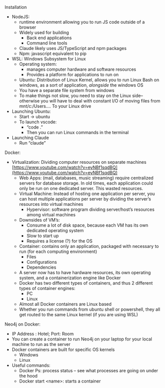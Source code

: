 Installation

* NodeJS:   
  * runtime environment allowing you to run JS code outside of a browser  
  * Widely used for building  
    * Back end applications  
    * Command line tools  
  * Claude likely uses JS/TypeScript and npm packages  
  * Npm: javascript equivalent to pip  
* WSL: Windows Subsystem for Linux  
  * Operating system:   
    * manages computer hardware and software resources  
    * Provides a platform for applications to run on  
  * Ubuntu: Distribution of Linux Kernel, allows you to run Linux Bash on windows, as a sort of application, *alongside* the windows OS  
  * You have a separate file system from windows  
  * To make things not slow, you need to stay on the Linux side– otherwise you will have to deal with constant I/O of moving files from mnt/c:/Users…. To your Linux drive  
* Launching Ubuntu:  
  * Start → ubuntu  
  * To launch vscode:   
    * “code .”  
    * Then you can run Linux commands in the terminal  
* Launching Claude  
  * Run “claude”

Docker:

* Virtualization: Dividing computer resources on separate machines [https://www.youtube.com/watch?v=eyNBf1sqdBQ](https://www.youtube.com/watch?v=eyNBf1sqdBQ)  
  * Web Apps: (mail, databases, music streaming) require centralized servers for database storage. In old times, each application could only be run on one dedicated server. This wasted resources.   
  * Virtual Machine: Instead of hosting one application per server, you can host multiple applications per server by dividing the server’s resources into virtual machines  
    * Hypervisor: software program dividing server/host’s resources among virtual machines  
  * Downsides of VM’s:  
    * Consume a lot of disk space, because each VM has its own dedicated operating system  
    * Slow to start up  
    * Requires a license (?) for the OS  
  * Container: contains only an application, packaged with necessary to run (for each computing environment)  
    * Files  
    * Configurations  
    * Dependencies  
  * A server now has to have hardware resources, its own operating system, and a containerization engine like Docker  
  * Docker has two different types of containers, and thus 2 different types of container engines:  
    * PC  
    * Linux  
  * Almost all Docker containers are Linux based  
  * Whether you run commands from ubuntu shell or powershell, they all get routed to the same Linux kernel (if you are using WSL)  
      
    

Neo4j on Docker:

* IP Address : Hotel; Port: Room  
* You can create a container to run Neo4j on your laptop for your local machine to run as the server  
* Docker containers are built for specific OS kernels  
  * Windows  
  * Linux  
* Useful commands:  
  * Docker Ps: process status – see what processes are going on under the hood  
  * Docker start \<name\>: starts a container